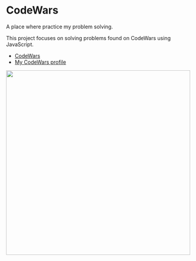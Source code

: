 # CodeWars
A place where practice my problem solving. 
  
This project focuses on solving problems found on CodeWars using JavaScript.

* [CodeWars](https://www.codewars.com)  
* [My CodeWars profile](https://www.codewars.com/users/JamesHarrisonZa)

<a name="my codewars profile">[<img src="https://www.qualified.io/shared/images/codewars-black-large-24a9d355.png" width="500px" />](https://www.codewars.com/users/JamesHarrisonZa)</a> 